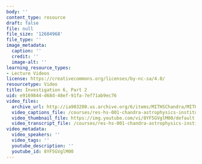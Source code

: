 ```yaml
---
body: ''
content_type: resource
draft: false
file: null
file_size: '12684968'
file_type: ''
image_metadata:
  caption: ''
  credit: ''
  image-alt: ''
learning_resource_types:
- Lecture Videos
license: https://creativecommons.org/licenses/by-nc-sa/4.0/
resourcetype: Video
title: Investigation 6, Part 2
uid: e9169844-d68d-48ef-91fa-7ef71ab9ec76
video_files:
  archive_url: http://ia903200.us.archive.org/6/items/MITHSChandra/MITHS_chandra_6_02_300k.mp4
  video_captions_file: /courses/res-hs-001-chandra-astrophysics-institute/8YF5GVglM00_captions.webvtt
  video_thumbnail_file: https://img.youtube.com/vi/8YF5GVglM00/default.jpg
  video_transcript_file: /courses/res-hs-001-chandra-astrophysics-institute/8YF5GVglM00_transcript.pdf
video_metadata:
  video_speakers: ''
  video_tags: ''
  youtube_description: ''
  youtube_id: 8YF5GVglM00
---
```

